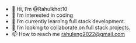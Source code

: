 - 👋 Hi, I’m @Rahulkhot10
- 👀 I’m interested in coding
- 🌱 I’m currently learning full stack development.
- 💞️ I’m looking to collaborate on full stack projects.
- 📫 How to reach me rahuleng2022@gmail.com

<!---
Rahulkhot10/Rahulkhot10 is a ✨ special ✨ repository because its `README.md` (this file) appears on your GitHub profile.
You can click the Preview link to take a look at your changes.
--->
